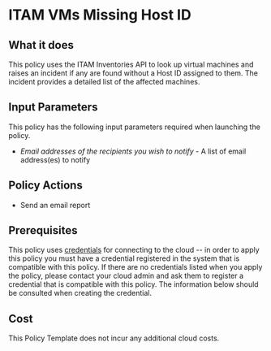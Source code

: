 # ITAM VMs Missing Host ID

## What it does

This policy uses the ITAM Inventories API to look up virtual machines and raises an incident if any are found without a Host ID assigned to them. The incident provides a detailed list of the affected machines.

## Input Parameters

This policy has the following input parameters required when launching the policy.

- *Email addresses of the recipients you wish to notify* - A list of email address(es) to notify

## Policy Actions

- Send an email report

## Prerequisites

This policy uses [credentials](https://docs.flexera.com/flexera/EN/Automation/ManagingCredentialsExternal.htm) for connecting to the cloud -- in order to apply this policy you must have a credential registered in the system that is compatible with this policy. If there are no credentials listed when you apply the policy, please contact your cloud admin and ask them to register a credential that is compatible with this policy. The information below should be consulted when creating the credential.

## Cost

This Policy Template does not incur any additional cloud costs.
